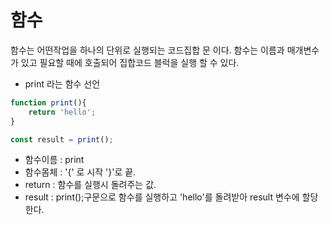 # 함수

함수는 어떤작업을 하나의 단위로 실행되는 코드집합 문 이다.  함수는 이름과 매개변수가 있고 필요할 때에 호출되어 집합코드 블럭을 실행 할 수 있다.

* print 라는 함수 선언

```javascript
function print(){
    return 'hello';
}

const result = print();
```

* 함수이름 : print
* 함수몸체 : '{' 로 시작 '}'로 끝.
* return : 함수를 실행시 돌려주는 값.
* result : print\(\);구문으로 함수를 실행하고 'hello'를 돌려받아 result 변수에 할당한다.

